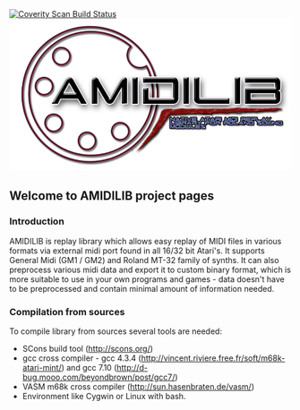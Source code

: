 <a href="https://scan.coverity.com/projects/n0kturnal-amidilib">
  <img alt="Coverity Scan Build Status"
       src="https://scan.coverity.com/projects/13521/badge.svg"/>
</a>
<a href="images/amidilib_logo_no_bg.png">
  <img alt="AMIDILIB logo"
       src="images/amidilib_logo_no_bg.png"/>
</a>

## Welcome to AMIDILIB project pages

### Introduction
AMIDILIB is replay library which allows easy replay of MIDI files in various formats via external midi port found in all 16/32 bit Atari's. It supports General Midi (GM1 / GM2) and Roland MT-32 family of synths. It can also preprocess various midi data and export it to custom binary format, which is more suitable to use in your own programs and games - data doesn't have to be preprocessed and contain minimal amount of information needed.   

### Compilation from sources

To compile library from sources several tools are needed:
* SCons build tool (http://scons.org/)
* gcc cross compiler - gcc 4.3.4 (http://vincent.riviere.free.fr/soft/m68k-atari-mint/) and gcc 7.10 (http://d-bug.mooo.com/beyondbrown/post/gcc7/)
* VASM m68k cross compiler (http://sun.hasenbraten.de/vasm/)
* Environment like Cygwin or Linux with bash.



